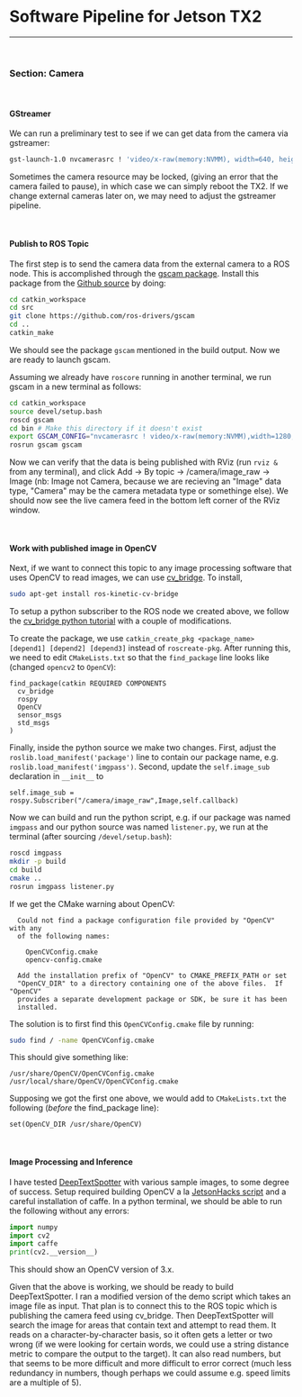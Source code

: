 # Software Pipeline for Jetson TX2

---

<br/>

### Section: Camera

<br/>

#### GStreamer

We can run a preliminary test to see if we can get data from the camera via gstreamer:

```bash
gst-launch-1.0 nvcamerasrc ! 'video/x-raw(memory:NVMM), width=640, height=480, framerate=30/1, format=NV12' ! nvvidconv ! nvegltransform ! nveglglessink
```

Sometimes the camera resource may be locked, (giving an error that the camera failed to pause), in which case we can simply reboot the TX2.  If we change external cameras later on, we may need to adjust the gstreamer pipeline.

<br/>

#### Publish to ROS Topic

The first step is to send the camera data from the external camera to a ROS node.  This is accomplished through the [gscam package](http://wiki.ros.org/gscam).  Install this package from the [Github source](https://github.com/ros-drivers/gscam) by doing:

```bash
cd catkin_workspace
cd src
git clone https://github.com/ros-drivers/gscam
cd ..
catkin_make
```

We should see the package `gscam` mentioned in the build output.  Now we are ready to launch gscam.

Assuming we already have `roscore` running in another terminal, we run gscam in a new terminal as follows:

```bash
cd catkin_workspace
source devel/setup.bash
roscd gscam
cd bin # Make this directory if it doesn't exist
export GSCAM_CONFIG="nvcamerasrc ! video/x-raw(memory:NVMM),width=1280, height=720,format=I420, framerate=30/1 ! nvvidconv ! video/x-raw, format=BGRx ! videoconvert ! ffmpegcolorspace"
rosrun gscam gscam
```

Now we can verify that the data is being published with RViz (run `rviz &` from any terminal), and click Add -> By topic -> /camera/image_raw -> Image (nb: Image not Camera, because we are recieving an "Image" data type, "Camera" may be the camera metadata type or somethinge else).  We should now see the live camera feed in the bottom left corner of the RViz window.

<br/>

#### Work with published image in OpenCV

Next, if we want to connect this topic to any image processing software that uses OpenCV to read images, we can use [cv_bridge](http://wiki.ros.org/cv_bridge/Tutorials/).  To install,

```bash
sudo apt-get install ros-kinetic-cv-bridge
```

To setup a python subscriber to the ROS node we created above, we follow the [cv_bridge python tutorial](http://wiki.ros.org/cv_bridge/Tutorials/ConvertingBetweenROSImagesAndOpenCVImagesPython) with a couple of modifications.

To create the package, we use `catkin_create_pkg <package_name> [depend1] [depend2] [depend3]` instead of `roscreate-pkg`.  After running this, we need to edit `CMakeLists.txt` so that the `find_package` line looks like (changed `opencv2` to `OpenCV`):
```
find_package(catkin REQUIRED COMPONENTS
  cv_bridge
  rospy
  OpenCV
  sensor_msgs
  std_msgs
)
```

Finally, inside the python source we make two changes. First, adjust the `roslib.load_manifest('package')` line to contain our package name, e.g. `roslib.load_manifest('imgpass')`.  Second, update the `self.image_sub` declaration in `__init__` to
```
self.image_sub = rospy.Subscriber("/camera/image_raw",Image,self.callback)
```

Now we can build and run the python script, e.g. if our package was named `imgpass` and our python source was named `listener.py`, we run at the terminal (after sourcing `/devel/setup.bash`):
```bash
roscd imgpass
mkdir -p build
cd build
cmake ..
rosrun imgpass listener.py
```

If we get the CMake warning about OpenCV:

```
  Could not find a package configuration file provided by "OpenCV" with any
  of the following names:

    OpenCVConfig.cmake
    opencv-config.cmake

  Add the installation prefix of "OpenCV" to CMAKE_PREFIX_PATH or set
  "OpenCV_DIR" to a directory containing one of the above files.  If "OpenCV"
  provides a separate development package or SDK, be sure it has been
  installed.
```
The solution is to first find this `OpenCVConfig.cmake` file by running:

```bash
sudo find / -name OpenCVConfig.cmake
```

This should give something like:
```
/usr/share/OpenCV/OpenCVConfig.cmake
/usr/local/share/OpenCV/OpenCVConfig.cmake
```

Supposing we got the first one above, we would add to `CMakeLists.txt` the following (*before* the find_package line):
```
set(OpenCV_DIR /usr/share/OpenCV)
```




<br/>

#### Image Processing and Inference

I have tested [DeepTextSpotter](https://github.com/MichalBusta/DeepTextSpotter) with various sample images, to some degree of success.  Setup required building OpenCV a la [JetsonHacks script](https://github.com/jetsonhacks/buildOpenCVTX2) and a careful installation of caffe.  In a python terminal, we should be able to run the following without any errors:

```python
import numpy
import cv2
import caffe
print(cv2.__version__)
```
This should show an OpenCV version of 3.x.

Given that the above is working, we should be ready to build DeepTextSpotter.  I ran a modified version of the demo script which takes an image file as input.  That plan is to connect this to the ROS topic which is publishing the camera feed using cv_bridge.  Then DeepTextSpotter will search the image for areas that contain text and attempt to read them.  It reads on a character-by-character basis, so it often gets a letter or two wrong (if we were looking for certain words, we could use a string distance metric to compare the output to the target).  It can also read numbers, but that seems to be more difficult and more difficult to error correct (much less redundancy in numbers, though perhaps we could assume e.g. speed limits are a multiple of 5).
